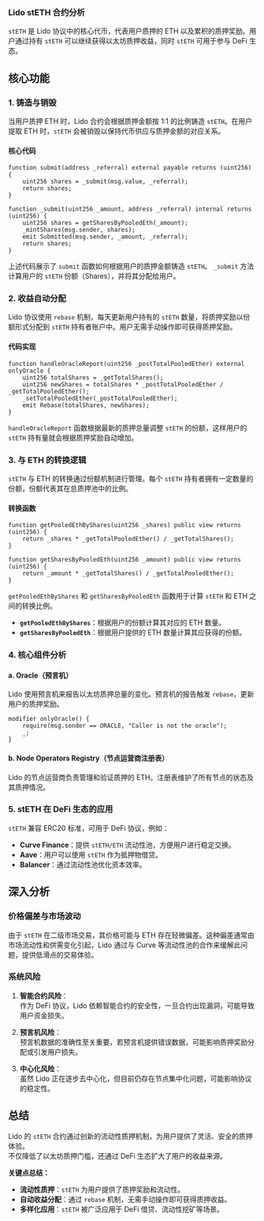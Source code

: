 ### **Lido stETH 合约分析**

`stETH` 是 Lido 协议中的核心代币，代表用户质押的 ETH 以及累积的质押奖励。用户通过持有 `stETH` 可以继续获得以太坊质押收益，同时 `stETH` 可用于参与 DeFi 生态。

## **核心功能**

### 1. **铸造与销毁**

当用户质押 ETH 时，Lido 合约会根据质押金额按 1:1 的比例铸造 `stETH`。在用户提取 ETH 时，`stETH` 会被销毁以保持代币供应与质押金额的对应关系。

#### 核心代码

```solidity
function submit(address _referral) external payable returns (uint256) {
    uint256 shares = _submit(msg.value, _referral);
    return shares;
}

function _submit(uint256 _amount, address _referral) internal returns (uint256) {
    uint256 shares = getSharesByPooledEth(_amount);
    _mintShares(msg.sender, shares);
    emit Submitted(msg.sender, _amount, _referral);
    return shares;
}
```

上述代码展示了 `submit` 函数如何根据用户的质押金额铸造 `stETH`。 `_submit` 方法计算用户的 `stETH` 份额（Shares），并将其分配给用户。


### 2. **收益自动分配**

Lido 协议使用 `rebase` 机制，每天更新用户持有的 `stETH` 数量，将质押奖励以份额形式分配到 `stETH` 持有者账户中。用户无需手动操作即可获得质押奖励。

#### 代码实现

```solidity
function handleOracleReport(uint256 _postTotalPooledEther) external onlyOracle {
    uint256 totalShares = _getTotalShares();
    uint256 newShares = totalShares * _postTotalPooledEther / _getTotalPooledEther();
    _setTotalPooledEther(_postTotalPooledEther);
    emit Rebase(totalShares, newShares);
}
```

`handleOracleReport` 函数根据最新的质押总量调整 `stETH` 的份额，这样用户的 `stETH` 持有量就会根据质押奖励自动增加。


### 3. **与 ETH 的转换逻辑**

`stETH` 与 ETH 的转换通过份额机制进行管理。每个 `stETH` 持有者拥有一定数量的份额，份额代表其在总质押池中的比例。

#### 转换函数

```solidity
function getPooledEthByShares(uint256 _shares) public view returns (uint256) {
    return _shares * _getTotalPooledEther() / _getTotalShares();
}

function getSharesByPooledEth(uint256 _amount) public view returns (uint256) {
    return _amount * _getTotalShares() / _getTotalPooledEther();
}
```

`getPooledEthByShares` 和 `getSharesByPooledEth` 函数用于计算 `stETH` 和 ETH 之间的转换比例。

- **`getPooledEthByShares`**：根据用户的份额计算其对应的 ETH 数量。
- **`getSharesByPooledEth`**：根据用户提供的 ETH 数量计算其应获得的份额。


### 4. **核心组件分析**

#### a. **Oracle（预言机）**

Lido 使用预言机来报告以太坊质押总量的变化。预言机的报告触发 `rebase`，更新用户的质押奖励。

```solidity
modifier onlyOracle() {
    require(msg.sender == ORACLE, "Caller is not the oracle");
    _;
}
```

#### b. **Node Operators Registry（节点运营商注册表）**

Lido 的节点运营商负责管理和验证质押的 ETH。注册表维护了所有节点的状态及其质押情况。


### 5. **stETH 在 DeFi 生态的应用**

`stETH` 兼容 ERC20 标准，可用于 DeFi 协议，例如：
- **Curve Finance**：提供 `stETH/ETH` 流动性池，方便用户进行稳定交换。
- **Aave**：用户可以使用 `stETH` 作为抵押物借贷。
- **Balancer**：通过流动性池优化资本效率。


## **深入分析**

### **价格偏差与市场波动**

由于 `stETH` 在二级市场交易，其价格可能与 ETH 存在轻微偏差。这种偏差通常由市场流动性和供需变化引起，Lido 通过与 Curve 等流动性池的合作来缓解此问题，提供低滑点的交易体验。

### **系统风险**

1. **智能合约风险**：  
   作为 DeFi 协议，Lido 依赖智能合约的安全性，一旦合约出现漏洞，可能导致用户资金损失。

2. **预言机风险**：  
   预言机数据的准确性至关重要，若预言机提供错误数据，可能影响质押奖励分配或引发用户损失。

3. **中心化风险**：  
   虽然 Lido 正在逐步去中心化，但目前仍存在节点集中化问题，可能影响协议的稳定性。


## **总结**

Lido 的 `stETH` 合约通过创新的流动性质押机制，为用户提供了灵活、安全的质押体验。  
不仅降低了以太坊质押门槛，还通过 DeFi 生态扩大了用户的收益来源。

**关键点总结：**
- **流动性质押**：`stETH` 为用户提供了质押奖励和流动性。
- **自动收益分配**：通过 `rebase` 机制，无需手动操作即可获得质押收益。
- **多样化应用**：`stETH` 被广泛应用于 DeFi 借贷、流动性挖矿等场景。
